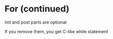 # For (continued)

Init and post parts are optional

If you remove them, you get C-like while statement